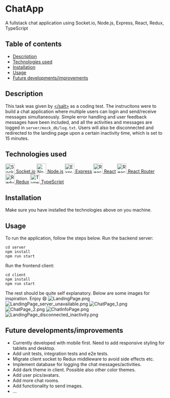 # ChatApp
A fullstack chat application using Socket.io, Node.js, Express, React, Redux, TypeScript
## Table of contents
* [Description](#description)
* [Technologies used](#technologies-used)
* [Installation](#installation)
* [Usage](#usage)
* [Future developments/improvements](#future-developments/improvements)

## Description
This task was given by [&lt;/salt>](https://salt.study/) as a coding test.
The instrucitons were to build a chat application where multiple users can login and send/receive messages simultaneously. Simple error handling and user feedback messages have been included, and all the activities and messages are logged in ```server/mock_db/log.txt```. Users will also be disconnected and redirected to the landing page upon a certain inactivity time, which is set to 15 minutes.

## Technologies used
<a href="https://socket.io/" title="SocketIO"><img src="https://github.com/tomchen/stack-icons/blob/master/logos/socket.io.svg" alt="SocketIO" width="30px" height="30px"></img> Socket.io</a>
<a href="https://nodejs.org/en/" title="Nodejs"><img src="https://github.com/tomchen/stack-icons/blob/master/logos/nodejs-icon.svg" alt="Nodejs" width="30px" height="30px"></img> Node.js</a>
<a href="https://expressjs.com/" title="Express"><img src="https://github.com/tomchen/stack-icons/blob/master/logos/express.svg" alt="Express" width="30px" height="30px"></img> Express</a>
<a href="https://reactjs.org/" title="React"><img src="https://github.com/tomchen/stack-icons/blob/master/logos/react.svg" alt="React" width="30px" height="30px"></img> React</a>
<a href="https://reactrouter.com/" title="ReactRouter"><img src="https://github.com/tomchen/stack-icons/blob/master/logos/react-router.svg" alt="ReactRouter" width="30px" height="30px"></img> React Router</a>
<a href="https://redux.js.org/" title="Redux"><img src="https://github.com/tomchen/stack-icons/blob/master/logos/redux.svg" alt="Redux" width="30px" height="30px"></img> Redux</a>
<a href="https://www.typescriptlang.org/" title="TypeScript"><img src="https://github.com/tomchen/stack-icons/blob/master/logos/typescript-icon.svg" alt="TypeScript" width="30px" height="30px"></img> TypeScript</a>

## Installation
Make sure you have installed the technologies above on you machine.

## Usage
To run the application, follow the steps below.
Run the backend server:
```
cd server
npm install
npm run start
```
Run the frontend client:
```
cd client
npm install
npm run start
```

The rest should be quite self explanatory. Below are some images for inspiration. Enjoy 😄
![LandingPage.png](/Pics/LandingPage.png) ![LandingPage_server_unavailable.png](/Pics/LandingPage_server_unavailable.png)
![ChatPage_1.png](/Pics/ChatPage_1.png) ![ChatPage_2.png](/Pics/ChatPage_2.png) ![ChatInfoPage.png](/Pics/ChatInfoPage.png)
![LandingPage_disconnected_inactivity.png](/Pics/LandingPage_disconnected_inactivity.png)

## Future developments/improvements
* Currently developed with mobile first. Need to add responsive styling for tablets and desktop.
* Add unit tests, integration tests and e2e tests.
* Migrate client socket to Redux middleware to avoid side effects etc.
* Implement database for logging the chat messages/activities.
* Add dark theme in client. Possible also other color themes.
* Add user pics/avatars.
* Add more chat rooms.
* Add functionality to send images.
* ...
